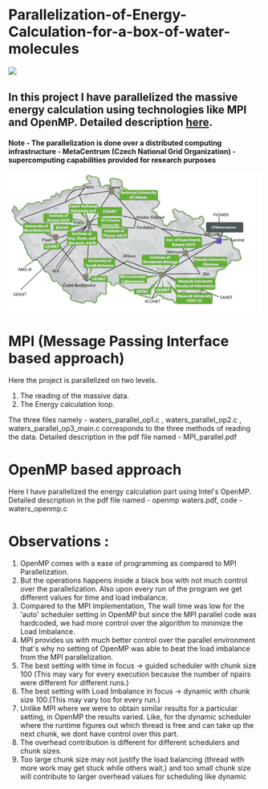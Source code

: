 # Parallelization-of-Energy-Calculation-for-a-box-of-water-molecules
![](images/water.gif)

## In this project I have parallelized the massive energy calculation using technologies like MPI and OpenMP. Detailed description [here](MPI_Parallel.pdf).

#### Note - The parallelization is done over a distributed computing infrastructure - MetaCentrum (Czech National Grid Organization) - supercomputing capabilities provided for research purposes

![](images/metacentrum.png)

# MPI (Message Passing Interface based approach)
Here the project is parallelized on two levels.
1. The reading of the massive data.
2. The Energy calculation loop.

The three files namely - waters_parallel_op1.c , waters_parallel_op2.c , waters_parallel_op3_main.c
corresponds to the three methods of reading the data. Detailed description in the pdf file named - MPI_parallel.pdf

# OpenMP based approach
Here I have parallelized the energy calculation part using Intel's OpenMP.
Detailed description in the pdf file named - openmp waters.pdf, code - waters_openmp.c

# Observations :
1. OpenMP comes with a ease of programming as compared to MPI Parallelization.
2. But the operations happens inside a black box with not much control over the 
parallelization. Also upon every run of the program we get different values for time and load 
imbalance.
3. Compared to the MPI Implementation, The wall time was low for the 'auto' scheduler setting 
in OpenMP but since the MPI parallel code was hardcoded, we had more control over the 
algorithm to minimize the Load Imbalance.
4. MPI provides us with much better control over the parallel environment that's why no 
setting of OpenMP was able to beat the load imbalance from the MPI parallelization.
5. The best setting with time in focus -> guided scheduler with chunk size 100 (This may vary 
for every execution because the number of npairs were different for different runs.)
6. The best setting with Load Imbalance in focus -> dynamic with chunk size 100.(This may vary 
too for every run.)
7. Unlike MPI where we were to obtain similar results for a particular setting, in OpenMP the 
results varied. Like, for the dynamic scheduler where the runtime figures out which thread is 
free and can take up the next chunk, we dont have control over this part. 
8. The overhead contribution is different for different schedulers and chunk sizes.
9. Too large chunk size may not justify the load balancing (thread with more work may get 
stuck while others wait.) and too small chunk size will contribute to larger overhead values for 
scheduling like dynamic
